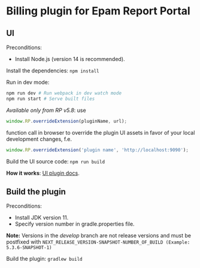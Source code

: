 # Billing plugin for Epam Report Portal

## UI

Preconditions:
- Install Node.js (version 14 is recommended).

Install the dependencies: `npm install`

Run in dev mode:
```bash
npm run dev # Run webpack in dev watch mode
npm run start # Serve built files
```

_Available only from RP v5.8_: use
```javascript
window.RP.overrideExtension(pluginName, url);
```
function call in browser to override the plugin UI assets in favor of your local development changes, f.e.
```javascript
window.RP.overrideExtension('plugin name', 'http://localhost:9090');
```

Build the UI source code: `npm run build`

**How it works**: [UI plugin docs](https://github.com/reportportal/service-ui/blob/master/docs/14-plugins.md).

## Build the plugin

Preconditions:
- Install JDK version 11.
- Specify version number in gradle.properties file.

**Note:** Versions in the _develop_ branch are not release versions and must be postfixed with `NEXT_RELEASE_VERSION-SNAPSHOT-NUMBER_OF_BUILD (Example: 5.3.6-SNAPSHOT-1)`

Build the plugin: `gradlew build`
